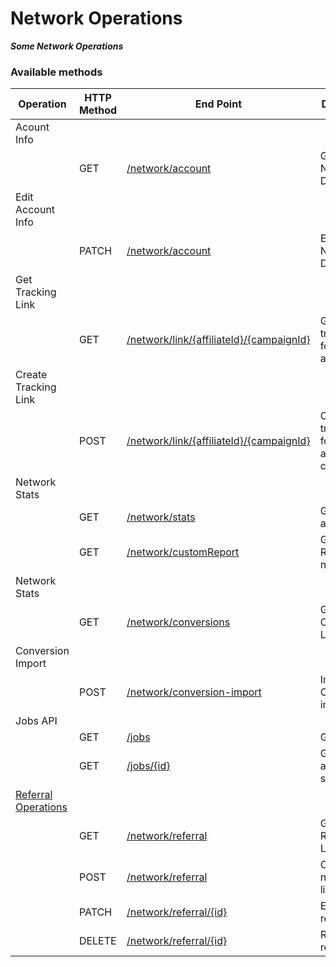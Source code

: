 # **Network Operations**

_**Some Network Operations**_

### **Available methods**

| Operation | HTTP Method | End Point | Description |
| --- | --- | --- | --- |
| Acount Info |  |  |  |
|  | GET | [/network/account](./account.md) | Get Network Details |
| Edit Account Info |  |  |  |
|  | PATCH | [/network/account](./account.md) | Edit Network Details |
| Get Tracking Link |  |  |  |
|  | GET | [/network/link/{affiliateId}/{campaignId}](./tracking-link.md) | Get the tracking link for an affiliate |
| Create Tracking Link |  |  |  |
|  | POST | [/network/link/{affiliateId}/{campaignId}](./tracking-link.md) | Create a tracking link for an affiliate for a campaign |
| Network Stats |  |  |  |
|  | GET | [/network/stats](./stats.md) | Get Stats for a Network |
|  | GET | [/network/customReport](./custom-report.md) | Get Custom Report for a network |
| Network Stats |  |  |  |
|  | GET | [/network/conversions](./conversions.md) | Get Conversion Logs |
| Conversion Import |  |  |  |
|  | POST | [/network/conversion-import](//network-ops/conversion-import.md) | Importing Conversions in vNative |
| Jobs API |  |  |  |
|  | GET | [/jobs](//network-ops/jobs.md) | Get All Jobs |
|  | GET | [/jobs/{id}](//network-ops/jobs.md) | Get Info about a single job |
| [Referral Operations](./referral/README.md) |  |  |  |
|  | GET | [/network/referral](./referral/read.md) | Get all the Referral Links |
|  | POST | [/network/referral](./referral/create.md) | Create a new referral link |
|  | PATCH | [/network/referral/{id}](./referral/edit.md) | Edit a referral link |
|  | DELETE | [/network/referral/{id}](./referral/delete.md) | Remove a referral link |



